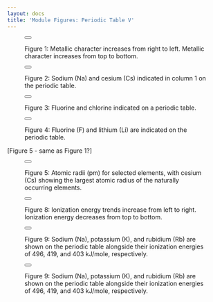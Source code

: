 ```yaml
---
layout: docs
title: 'Module Figures: Periodic Table V'
---
```


<div class="figure">
    <figure>
        <button
            class="lightbox-button lightbox-button--icon"
            data-lightbox="image"
            data-lightbox-src="{{ site.url}}/images/module-figures/periodic-table/Periodic-Table-V-1-LG.jpg">
            <img
                src="{{ site.url}}/images/module-figures/periodic-table/Periodic-Table-V-1.svg"
                alt=""
            />
        </button>
        <figcaption>
            <p>
                Figure 1: Metallic character increases from right to left. Metallic character increases from top to bottom.
            </p>
        </figcaption>
    </figure>
</div>

<div class="figure">
    <figure>
        <button
            class="lightbox-button lightbox-button--icon"
            data-lightbox="image"
            data-lightbox-src="{{ site.url}}/images/module-figures/periodic-table/Periodic-Table-V-2-LG.jpg">
            <img
                src="{{ site.url}}/images/module-figures/periodic-table/Periodic-Table-V-2.svg"
                alt=""
            />
        </button>
        <figcaption>
            <p>
                Figure 2: Sodium (Na) and cesium (Cs) indicated in column 1 on the periodic table.
            </p>
        </figcaption>
    </figure>
</div>

<div class="figure">
    <figure>
        <button
            class="lightbox-button lightbox-button--icon"
            data-lightbox="image"
            data-lightbox-src="{{ site.url}}/images/module-figures/periodic-table/Periodic-Table-V-2-LG.jpg">
            <img
                src="https://placehold.co/896x504"
                alt=""
            />
        </button>
        <figcaption>
            <p>
                Figure 3: Fluorine and chlorine indicated on a periodic table.
            </p>
        </figcaption>
    </figure>
</div>


<div class="figure">
    <figure>
        <button
            class="lightbox-button lightbox-button--icon"
            data-lightbox="image"
            data-lightbox-src="{{ site.url}}/images/module-figures/periodic-table/Periodic-Table-V-4-LG.jpg">
            <img
                src="{{ site.url}}/images/module-figures/periodic-table/Periodic-Table-V-4.svg"
                alt=""
            />
        </button>
        <figcaption>
            <p>
                Figure 4: Fluorine (F) and lithium (Li) are indicated on the periodic table.
            </p>
        </figcaption>
    </figure>
</div>

[Figure 5 - same as Figure 1?]

<div class="figure">
    <figure>
        <button
            class="lightbox-button lightbox-button--icon"
            data-lightbox="image"
            data-lightbox-src="{{ site.url}}/images/module-figures/periodic-table/Periodic-Table-V-5-LG.jpg">
            <img
                src="{{ site.url}}/images/module-figures/periodic-table/Periodic-Table-V-5.svg"
                alt=""
            />
        </button>
        <figcaption>
            <p>
                Figure 5: Atomic radii (pm) for selected elements, with cesium (Cs) showing the largest atomic radius of the naturally occurring elements.
            </p>
        </figcaption>
    </figure>
</div>

<div class="figure">
    <figure>
        <button
            class="lightbox-button lightbox-button--icon"
            data-lightbox="image"
            data-lightbox-src="{{ site.url}}/images/module-figures/periodic-table/Periodic-Table-V-8-LG.jpg">
            <img
                src="{{ site.url}}/images/module-figures/periodic-table/Periodic-Table-V-8.svg"
                alt=""
            />
        </button>
        <figcaption>
            <p>
                Figure 8: Ionization energy trends increase from left to right. Ionization energy decreases from top to bottom.
            </p>
        </figcaption>
    </figure>
</div>

<div class="figure">
    <figure>
        <button
            class="lightbox-button lightbox-button--icon"
            data-lightbox="image"
            data-lightbox-src="{{ site.url}}/images/module-figures/periodic-table/Periodic-Table-V-9-LG.jpg">
            <img
                src="{{ site.url}}/images/module-figures/periodic-table/Periodic-Table-V-9.svg"
                alt=""
            />
        </button>
        <figcaption>
            <p>
                Figure 9: Sodium (Na), potassium (K), and rubidium (Rb) are shown on the periodic table alongside their ionization energies of 496, 419, and 403 kJ/mole, respectively.
            </p>
        </figcaption>
    </figure>
</div>

<div class="figure">
    <figure>
        <button
            class="lightbox-button lightbox-button--icon"
            data-lightbox="image"
            data-lightbox-src="{{ site.url}}/images/module-figures/periodic-table/Periodic-Table-V-10-LG.jpg">
            <img
                src="{{ site.url}}/images/module-figures/periodic-table/Periodic-Table-V-10.jpg"
                alt=""
            />
        </button>
        <figcaption>
            <p>
                Figure 9: Sodium (Na), potassium (K), and rubidium (Rb) are shown on the periodic table alongside their ionization energies of 496, 419, and 403 kJ/mole, respectively.
            </p>
        </figcaption>
    </figure>
</div>
